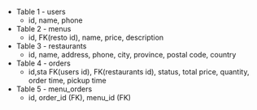 * Table 1 - users
  * id, name, phone
* Table 2 - menus
  * id, FK(resto id), name, price, description
* Table 3 - restaurants
  * id, name, address, phone, city, province, postal code, country  
* Table 4 - orders
  * id,sta FK(users id), FK(restaurants id), status, total price, quantity, order time, pickup time
* Table 5 - menu_orders
  * id, order_id (FK), menu_id (FK)
